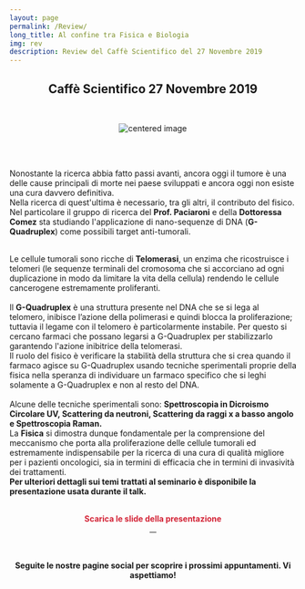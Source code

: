 ```yaml
---
layout: page
permalink: /Review/
long_title: Al confine tra Fisica e Biologia
img: rev
description: Review del Caffè Scientifico del 27 Novembre 2019
---
```

<link rel="stylesheet" href="https://maxcdn.bootstrapcdn.com/font-awesome/4.7.0/css/font-awesome.min.css">
<center>
<h2><b>Caffè Scientifico 27 Novembre 2019</b></h2>
<br>
</center>



<figure>
<center>
   <img src="/perugia/img/rev.png" alt="centered image" style="max-width:100%"
   height="auto" width="auto" class="responsive" >
</center>
</figure>
<br><br>

Nonostante la ricerca abbia fatto passi avanti, ancora oggi il tumore è una delle cause principali di morte nei paese sviluppati e ancora oggi non esiste una cura davvero definitiva. <br>Nella ricerca di quest'ultima è necessario, tra gli altri, il contributo del fisico. Nel particolare il gruppo di ricerca del <b>Prof. Paciaroni</b> e della <b>Dottoressa Comez</b> sta studiando l'applicazione di nano-sequenze di DNA (<b>G-Quadruplex</b>) come possibili target anti-tumorali.
<br><br>

Le cellule tumorali sono ricche di <b>Telomerasi</b>, un enzima che ricostruisce i telomeri (le sequenze terminali del cromosoma che si accorciano ad ogni duplicazione in modo da limitare la vita della cellula) rendendo le cellule cancerogene estremamente proliferanti.
<br><br>
Il <b>G-Quadruplex</b> è una struttura presente nel DNA che se si lega al telomero, inibisce l’azione della polimerasi e quindi blocca la proliferazione; tuttavia il legame con il telomero è particolarmente instabile. Per questo si cercano farmaci che possano legarsi a G-Quadruplex per stabilizzarlo garantendo l'azione inibitrice della telomerasi.<br>
Il ruolo del fisico è verificare la stabilità della struttura che si crea quando il farmaco agisce su G-Quadruplex usando tecniche sperimentali proprie della fisica nella speranza di individuare un farmaco specifico che si leghi solamente a G-Quadruplex e non al resto del DNA.
<br><br>
Alcune delle tecniche sperimentali sono: <b>Spettroscopia in Dicroismo Circolare UV, Scattering da neutroni, Scattering da raggi x a basso angolo e Spettroscopia Raman.</b>
<br>
La <b>Fisica</b> si dimostra dunque fondamentale per la comprensione del meccanismo che porta alla proliferazione delle cellule tumorali ed estremamente indispensabile per la ricerca di una cura di qualità migliore per i pazienti oncologici, sia in termini di efficacia che in termini di invasività dei trattamenti.
<br>
<b>Per ulteriori dettagli sui temi trattati al seminario è disponibile la presentazione usata durante il talk.</b>

<br>



<center><b><font style="color:rgb(211, 35, 54);">Scarica le slide della presentazione</font></b><br>
<center><span class="col-md-3 home-quick-links__link">
<a href="/perugia/SLIDE/Caffè27Novembre.pptx">
    <span class="fa-stack fa-2x">
      <i class="fa fa-circle fa-stack-2x text-primary" style="color:rgb(0, 22, 120)"></i>
      <i class="fa fa-file-text fa-stack-1x fa-inverse"></i>
    </span> &nbsp; &nbsp;
  </a>
</span></center>


<br><br>
<b>Seguite le nostre pagine social per scoprire i prossimi appuntamenti.
Vi aspettiamo!</b><br><br>
<center>
<a href="https://www.instagram.com/aisf_perugia/" class="fa fa-instagram fa-3x"></a> &nbsp;&nbsp;&nbsp;
<a href="https://www.facebook.com/aisfpg/" class="fa fa-facebook fa-3x"></a></center>
